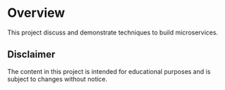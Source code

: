 # Overview

This project discuss and demonstrate techniques to build microservices.

## Disclaimer

The content in this project is intended for educational purposes and is subject to changes without notice.